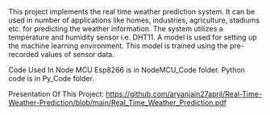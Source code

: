This project implements the real time weather prediction system. It can be used in number of applications like homes, industries, agriculture, stadiums etc. for predicting the weather information. The system utilizes a temperature and humidity sensor i.e. DHT11. A model is used for setting up the machine learning environment. This model is trained using the pre- recorded values of sensor data.

Code Used In Node MCU Esp8266 is in NodeMCU_Code folder.
Python code is in Py_Code folder.

Presentation Of This Project: https://github.com/aryanjain27april/Real-Time-Weather-Prediction/blob/main/Real_Time_Weather_Prediction.pdf